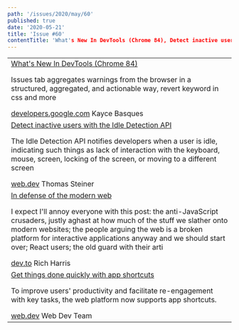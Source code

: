 ```yaml
---
path: '/issues/2020/may/60'
published: true
date: '2020-05-21'
title: 'Issue #60'
contentTitle: 'What's New In DevTools (Chrome 84), Detect inactive users with the Idle Detection API and In defense of the modern web...'
---
```


<center>
	<table align="center" border="0" cellspacing="0" width="100%" height="100%" cellpadding="0">
    <tbody>
				<tr>
					<td>
            <div class="issue__content">
              <a href="https://developers.google.com/web/updates/2020/05/devtools" target="_blank" rel="noopener noreferrer">
                <span class="issue__content-title">What's New In DevTools (Chrome 84)</span>
              </a>
							<p class="issue__content-desc">Issues tab aggregates warnings from the browser in a structured, aggregated, and actionable way, revert keyword in css and more</p>
							<div class="issue__content-info"><a href="https://developers.google.com/web/updates/2020/05/devtools" target="_blank" rel="noopener noreferrer">developers.google.com</a> <span>Kayce Basques</span></div>
						</div>
					</td>
				</tr>
				<tr>
					<td>
            <div class="issue__content">
              <a href="https://web.dev/idle-detection/" target="_blank" rel="noopener noreferrer">
                <span class="issue__content-title">Detect inactive users with the Idle Detection API</span>
              </a>
							<p class="issue__content-desc">The Idle Detection API notifies developers when a user is idle, indicating such things as lack of interaction with the keyboard, mouse, screen, locking of the screen, or moving to a different screen</p>
							<div class="issue__content-info"><a href="https://web.dev/idle-detection/" target="_blank" rel="noopener noreferrer">web.dev</a> <span>Thomas Steiner</span></div>
						</div>
					</td>
				</tr>
				<tr>
					<td>
            <div class="issue__content">
              <a href="https://dev.to/richharris/in-defense-of-the-modern-web-2nia" target="_blank" rel="noopener noreferrer">
                <span class="issue__content-title">In defense of the modern web</span>
              </a>
							<p class="issue__content-desc">I expect I'll annoy everyone with this post: the anti-JavaScript crusaders, justly aghast at how much of the stuff we slather onto modern websites; the people arguing the web is a broken platform for interactive applications anyway and we should start over; React users; the old guard with their arti</p>
							<div class="issue__content-info"><a href="https://dev.to/richharris/in-defense-of-the-modern-web-2nia" target="_blank" rel="noopener noreferrer">dev.to</a> <span>Rich Harris</span></div>
						</div>
					</td>
				</tr>
				<tr>
					<td>
            <div class="issue__content">
              <a href="https://web.dev/app-shortcuts/" target="_blank" rel="noopener noreferrer">
                <span class="issue__content-title">Get things done quickly with app shortcuts</span>
              </a>
							<p class="issue__content-desc">To improve users' productivity and facilitate re-engagement with key tasks, the web platform now supports app shortcuts.</p>
							<div class="issue__content-info"><a href="https://web.dev/app-shortcuts/" target="_blank" rel="noopener noreferrer">web.dev</a> <span>Web Dev Team</span></div>
						</div>
					</td>
				</tr></tbody>
  </table>
</center>
